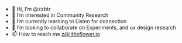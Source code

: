- 👋 Hi, I’m @zzbtr
- 👀 I’m interested in Community Research
- 🌱 I’m currently learning to Listen for connection
- 💞️ I’m looking to collaborate on Experiments, and ux design research
- 📫 How to reach me z@littleflower.io

<!---
zzbtr/zzbtr is a ✨ special ✨ repository because its `README.md` (this file) appears on your GitHub profile.
You can click the Preview link to take a look at your changes.
--->
